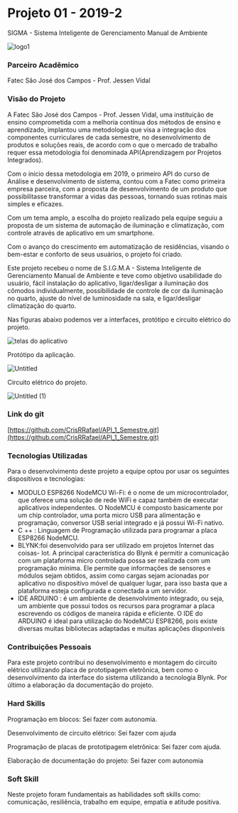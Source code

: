 # Projeto 01 - 2019-2

SIGMA - Sistema Inteligente de Gerenciamento Manual de Ambiente

![logo1](https://user-images.githubusercontent.com/56441321/133139222-d6706dfc-d9ea-432f-8b24-78ff8d927fe3.png)
### Parceiro Acadêmico

Fatec São José dos Campos - Prof. Jessen Vidal

### Visão do Projeto

A Fatec São José dos Campos - Prof. Jessen Vidal, uma instituição de ensino comprometida com a melhoria contínua dos métodos de ensino e aprendizado, implantou uma metodologia que visa a integração dos componentes curriculares de cada semestre, no desenvolvimento de produtos e soluções reais, de acordo com o que o mercado de trabalho requer essa metodologia foi denominada API(Aprendizagem por Projetos Integrados).

Com o início dessa metodologia em 2019, o primeiro API do curso de Análise e desenvolvimento de sistema, contou com a Fatec como primeira empresa parceira, com a proposta de desenvolvimento de um produto que possibilitasse transformar a vidas das pessoas, tornando suas rotinas mais simples e eficazes.

Com um tema amplo, a escolha do projeto realizado pela equipe seguiu a proposta de um sistema de automação de iluminação e climatização, com controle através de aplicativo em um smartphone.

Com o avanço do crescimento em automatização de residências, visando o bem-estar e conforto de seus usuários, o projeto foi criado.

Este projeto recebeu o nome de S.I.G.M.A - Sistema Inteligente de Gerenciamento Manual de Ambiente e teve como objetivo usabilidade do usuário, fácil instalação do aplicativo, ligar/desligar a iluminação dos cômodos individualmente, possibilidade de controle de cor da iluminação no quarto, ajuste do nível de luminosidade na sala, e ligar/desligar climatização do quarto.

Nas figuras abaixo podemos ver a interfaces, protótipo e circuito elétrico do projeto.

![telas do aplicativo](https://user-images.githubusercontent.com/56441321/133138386-1c108bc1-8355-460d-a05b-cdc7bdb999a7.png)

Protótipo da aplicação.

![Untitled](https://user-images.githubusercontent.com/56441321/138614017-75a30a06-67bf-4e14-bf1d-a0ab8a2dc3d1.png)

Circuito elétrico do projeto.

![Untitled (1)](https://user-images.githubusercontent.com/56441321/138614093-531481c6-e065-4fa6-8d96-1e6c2ecff891.png)


### Link do git

[https://github.com/CrisRRafael/API_1_Semestre.git](https://github.com/CrisRRafael/API_1_Semestre.git)


### Tecnologias Utilizadas

Para o desenvolvimento deste projeto a equipe optou por usar os seguintes dispositivos e tecnologias:

- MODULO ESP8266 NodeMCU Wi-Fi: é o nome de um microcontrolador, que oferece uma solução de rede WiFi e capaz também de executar aplicativos independentes. O NodeMCU é composto basicamente por um chip controlador, uma porta micro USB para alimentação e programação, conversor USB serial integrado e já possui Wi-Fi nativo.
- C ++ : Linguagem de Programação utilizada para programar a placa ESP8266 NodeMCU.
- BLYNK:foi desenvolvido para ser utilizado em projetos Internet das coisas- Iot. A principal característica do Blynk é permitir a comunicação com um plataforma micro controlada possa ser realizada com um programação mínima. Ele permite que informações de sensores e módulos sejam obtidos, assim como cargas sejam acionadas por aplicativo no dispositivo móvel de qualquer lugar, para isso basta que a plataforma esteja configurada e conectada a um servidor.
- IDE ARDUINO : é um ambiente de desenvolvimento integrado, ou seja, um ambiente que possui todos os recursos para programar a placa escrevendo os códigos de maneira rápida e eficiente. O IDE do ARDUINO é ideal para utilização do NodeMCU ESP8266, pois existe diversas muitas bibliotecas adaptadas e muitas aplicações disponíveis

### Contribuições Pessoais

Para este projeto contribui no desenvolvimento e montagem do circuito elétrico utilizando placa de prototipagem eletrônica, bem como o desenvolvimento da interface do sistema utilizando a tecnologia Blynk. Por último a elaboração da documentação do projeto.

### Hard Skills

Programação em blocos: Sei fazer com autonomia.

Desenvolvimento de circuito  elétrico: Sei fazer com ajuda

Programação de placas de prototipagem eletrônica: Sei fazer com ajuda. 

Elaboração de documentação do projeto: Sei fazer com autonomia

### Soft Skill

Neste projeto foram fundamentais as habilidades soft skills como: comunicação, resiliência, trabalho em equipe, empatia e atitude positiva.
